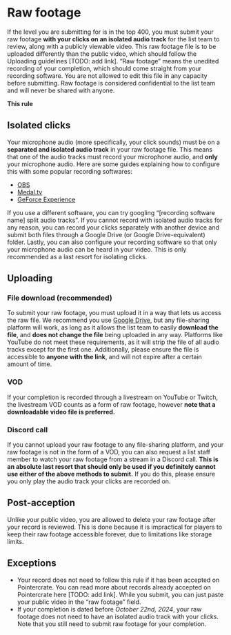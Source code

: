 # Raw footage

If the level you are submitting for is in the top 400, you must submit your raw footage **with your clicks on an isolated audio track** for the list team to review, along with a publicly viewable video. This raw footage file is to be uploaded differently than the public video, which should follow the Uploading guidelines [TODO: add link]. “Raw footage” means the unedited recording of your completion, which should come straight from your recording software. You are not allowed to edit this file in any capacity before submitting. Raw footage is considered confidential to the list team and will never be shared with anyone.

**This rule** 

## Isolated clicks

Your microphone audio (more specifically, your click sounds) must be on a **separated and isolated audio track** in your raw footage file. This means that one of the audio tracks must record your microphone audio, and **only** your microphone audio. Here are some guides explaining how to configure this with some popular recording softwares:

- [OBS](https://www.youtube.com/watch?v=YNlRUVk3oE8)
- [Medal.tv](https://support.medal.tv/support/solutions/articles/48001220541-multi-track-recording)
- [GeForce Experience](https://www.youtube.com/watch?v=IP-3dJw0uMY)

If you use a different software, you can try googling “[recording software name] split audio tracks”. If you cannot record with isolated audio tracks for any reason, you can record your clicks separately with another device and submit both files through a Google Drive (or Google Drive-equivalent) folder. Lastly, you can also configure your recording software so that only your microphone audio can be heard in your video. This is only recommended as a last resort for isolating clicks.

## Uploading

### File download (recommended)

To submit your raw footage, you must upload it in a way that lets us access the raw file. We recommend you use [Google Drive](https://drive.google.com/), but any file-sharing platform will work, as long as it allows the list team to easily **download the file**, and **does not change the file** being uploaded in any way. Platforms like YouTube do not meet these requirements, as it will strip the file of all audio tracks except for the first one. Additionally, please ensure the file is accessible to **anyone with the link**, and will not expire after a certain amount of time. 

### VOD

If your completion is recorded through a livestream on YouTube or Twitch, the livestream VOD counts as a form of raw footage, however **note that a downloadable video file is preferred.**

### Discord call

If you cannot upload your raw footage to any file-sharing platform, and your raw footage is not in the form of a VOD, you can also request a list staff member to watch your raw footage from a stream in a Discord call. **This is an absolute last resort that should only be used if you definitely cannot use either of the above methods to submit.** If you do this, please ensure you only play the audio track your clicks are recorded on.

## Post-acception

Unlike your public video, you are allowed to delete your raw footage after your record is reviewed. This is done because it is impractical for players to keep their raw footage accessible forever, due to limitations like storage limits.

## Exceptions

- Your record does not need to follow this rule if it has been accepted on Pointercrate. You can read more about records already accepted on Pointercrate here [TODO: add link]. While you submit, you can just paste your public video in the “raw footage” field.
- If your completion is dated before *October 22nd, 2024*, your raw footage does not need to have an isolated audio track with your clicks. Note that you still need to submit raw footage for your completion.
